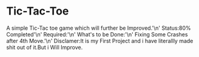 # Tic-Tac-Toe
A simple Tic-Tac toe game which will further be Improved.'\n'
Status:80% Completed'\n'
Required:'\n'
What's to be Done:'\n'
Fixing Some Crashes after 4th Move.'\n'
Disclamer:It is my First Project and i have literallly made shit out of it.But i Will Improve.
